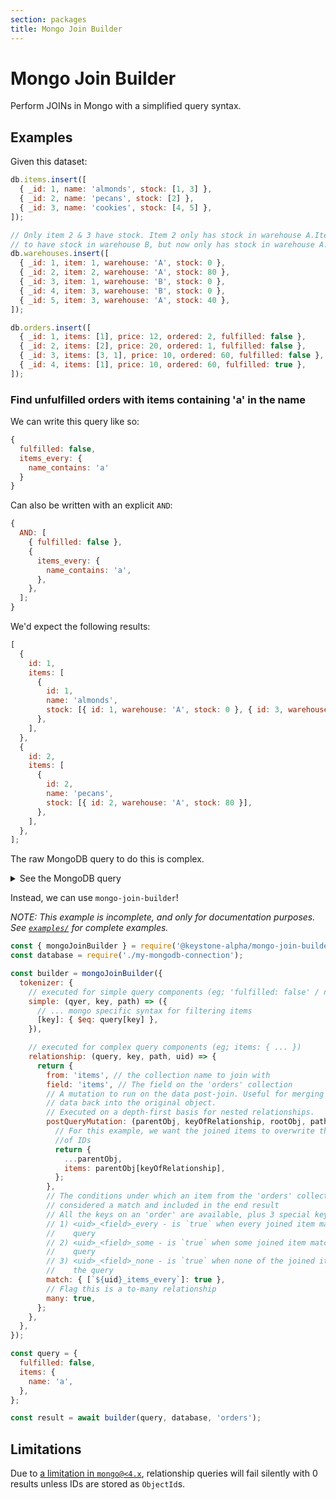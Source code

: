```yaml
---
section: packages
title: Mongo Join Builder
---
```


# Mongo Join Builder

Perform JOINs in Mongo with a simplified query syntax.

## Examples

Given this dataset:

```javascript
db.items.insert([
  { _id: 1, name: 'almonds', stock: [1, 3] },
  { _id: 2, name: 'pecans', stock: [2] },
  { _id: 3, name: 'cookies', stock: [4, 5] },
]);

// Only item 2 & 3 have stock. Item 2 only has stock in warehouse A.Item 3 used
// to have stock in warehouse B, but now only has stock in warehouse A.
db.warehouses.insert([
  { _id: 1, item: 1, warehouse: 'A', stock: 0 },
  { _id: 2, item: 2, warehouse: 'A', stock: 80 },
  { _id: 3, item: 1, warehouse: 'B', stock: 0 },
  { _id: 4, item: 3, warehouse: 'B', stock: 0 },
  { _id: 5, item: 3, warehouse: 'A', stock: 40 },
]);

db.orders.insert([
  { _id: 1, items: [1], price: 12, ordered: 2, fulfilled: false },
  { _id: 2, items: [2], price: 20, ordered: 1, fulfilled: false },
  { _id: 3, items: [3, 1], price: 10, ordered: 60, fulfilled: false },
  { _id: 4, items: [1], price: 10, ordered: 60, fulfilled: true },
]);
```

### Find unfulfilled orders with items containing 'a' in the name

We can write this query like so:

```javascript
{
  fulfilled: false,
  items_every: {
    name_contains: 'a'
  }
}
```

Can also be written with an explicit `AND`:

```javascript
{
  AND: [
    { fulfilled: false },
    {
      items_every: {
        name_contains: 'a',
      },
    },
  ];
}
```

We'd expect the following results:

```javascript
[
  {
    id: 1,
    items: [
      {
        id: 1,
        name: 'almonds',
        stock: [{ id: 1, warehouse: 'A', stock: 0 }, { id: 3, warehouse: 'B', stock: 0 }],
      },
    ],
  },
  {
    id: 2,
    items: [
      {
        id: 2,
        name: 'pecans',
        stock: [{ id: 2, warehouse: 'A', stock: 80 }],
      },
    ],
  },
];
```

The raw MongoDB query to do this is complex.

<details>
<summary>See the MongoDB query</summary>

```js
db.orders.aggregate([
  {
    $match: {
      $and: [{ fulfilled: { $eq: false } }],
    },
  },
  {
    $lookup: {
      from: 'items',
      as: 'abc123_items',
      let: {
        abc123_items_items: '$items',
      },
      pipeline: [
        {
          $match: {
            $and: [{ name: { $regex: /a/ } }, { $expr: { $in: ['$_id', '$$abc123_items_items'] } }],
          },
        },
        {
          $addFields: {
            id: '$_id',
          },
        },
      ],
    },
  },
  {
    $addFields: {
      abc123_items_every: { $eq: [{ $size: '$abc123_items' }, { $size: '$items' }] },
      abc123_items_none: { $eq: [{ $size: '$abc123_items' }, 0] },
      abc123_items_some: {
        $and: [
          { $gt: [{ $size: '$abc123_items' }, 0] },
          { $lte: [{ $size: '$abc123_items' }, { $size: '$items' }] },
        ],
      },
    },
  },
  {
    $match: {
      $and: [{ abc123_items_every: { $eq: true } }],
    },
  },
  {
    $addFields: {
      id: '$_id',
    },
  },
]);
```

</details>

Instead, we can use `mongo-join-builder`!

_NOTE: This example is incomplete, and only for documentation purposes. See
[`examples/`](./examples) for complete examples._

```javascript
const { mongoJoinBuilder } = require('@keystone-alpha/mongo-join-builder');
const database = require('./my-mongodb-connection');

const builder = mongoJoinBuilder({
  tokenizer: {
    // executed for simple query components (eg; 'fulfilled: false' / name: 'a')
    simple: (qyer, key, path) => ({
      // ... mongo specific syntax for filtering items
      [key]: { $eq: query[key] },
    }),

    // executed for complex query components (eg; items: { ... })
    relationship: (query, key, path, uid) => {
      return {
        from: 'items', // the collection name to join with
        field: 'items', // The field on the 'orders' collection
        // A mutation to run on the data post-join. Useful for merging joined
        // data back into the original object.
        // Executed on a depth-first basis for nested relationships.
        postQueryMutation: (parentObj, keyOfRelationship, rootObj, pathToParent) => {
          // For this example, we want the joined items to overwrite the array
          //of IDs
          return {
            ...parentObj,
            items: parentObj[keyOfRelationship],
          };
        },
        // The conditions under which an item from the 'orders' collection is
        // considered a match and included in the end result
        // All the keys on an 'order' are available, plus 3 special keys:
        // 1) <uid>_<field>_every - is `true` when every joined item matches the
        //    query
        // 2) <uid>_<field>_some - is `true` when some joined item matches the
        //    query
        // 3) <uid>_<field>_none - is `true` when none of the joined items match
        //    the query
        match: { [`${uid}_items_every`]: true },
        // Flag this is a to-many relationship
        many: true,
      };
    },
  },
});

const query = {
  fulfilled: false,
  items: {
    name: 'a',
  },
};

const result = await builder(query, database, 'orders');
```

## Limitations

Due to [a limitation in `mongo@<4.x`](https://jira.mongodb.org/browse/SERVER-22781), relationship
queries will fail silently with 0 results unless IDs are stored as `ObjectId`s.
